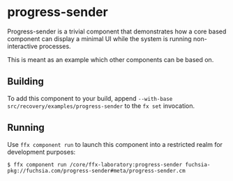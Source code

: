 # progress-sender

Progress-sender is a trivial component that demonstrates how a core based component can display a minimal UI while the system is running non-interactive processes.

This is meant as an example which other components can be based on.

## Building

To add this component to your build, append
`--with-base src/recovery/examples/progress-sender`
to the `fx set` invocation.

## Running

Use `ffx component run` to launch this component into a restricted realm
for development purposes:

```
$ ffx component run /core/ffx-laboratory:progress-sender fuchsia-pkg://fuchsia.com/progress-sender#meta/progress-sender.cm
```